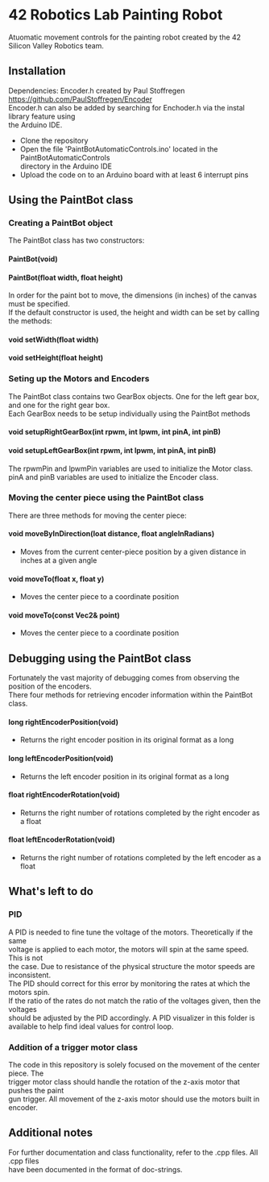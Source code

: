 # 42 Robotics Lab Painting Robot
Atuomatic movement controls for the painting robot created by the 42 Silicon Valley Robotics team.

## Installation
Dependencies: Encoder.h created by Paul Stoffregen https://github.com/PaulStoffregen/Encoder<br>
Encoder.h can also be added by searching for Enchoder.h via the instal library feature using<br>
the Arduino IDE.<br>
* Clone the repository
* Open the file 'PaintBotAutomaticControls.ino' located in the PaintBotAutomaticControls<br>
directory in the Arduino IDE
* Upload the code on to an Arduino board with at least 6 interrupt pins

## Using the PaintBot class
### Creating a PaintBot object
The PaintBot class has two constructors:
#### PaintBot(void)
#### PaintBot(float width, float height)

In order for the paint bot to move, the dimensions (in inches) of the canvas must be specified.<br>
If the default constructor is used, the height and width can be set by calling the methods:<br>

#### void setWidth(float width)
#### void setHeight(float height)

### Seting up the Motors and Encoders
The PaintBot class contains two GearBox objects. One for the left gear box, and one for the right gear box.<br>
Each GearBox needs to be setup individually using the PaintBot methods<br>

#### void setupRightGearBox(int rpwm, int lpwm, int pinA, int pinB)
#### void setupLeftGearBox(int rpwm, int lpwm, int pinA, int pinB)

The rpwmPin and lpwmPin variables are used to initialize the Motor class.<br>
pinA and pinB variables are used to initialize the Encoder class.<br>

### Moving the center piece using the PaintBot class
There are three methods for moving the center piece:
#### void moveByInDirection(loat distance, float angleInRadians)
* Moves from the current center-piece position by a given distance in inches at a given angle

#### void moveTo(float x, float y)
* Moves the center piece to a coordinate position

#### void moveTo(const Vec2& point)
* Moves the center piece to a coordinate position

## Debugging using the PaintBot class
Fortunately the vast majority of debugging comes from observing the position of the encoders.<br>
There four methods for retrieving encoder information within the PaintBot class.<br>

#### long rightEncoderPosition(void)
* Returns the right encoder position in its original format as a long

#### long leftEncoderPosition(void)
* Returns the left encoder position in its original format as a long

#### float rightEncoderRotation(void)
* Returns the right number of rotations completed by the right encoder as a float

#### float leftEncoderRotation(void)
* Returns the right number of rotations completed by the left encoder as a float

## What's left to do
### PID
A PID is needed to fine tune the voltage of the motors. Theoretically if the same<br>
voltage is applied to each motor, the motors will spin at the same speed. This is not<br>
the case. Due to resistance of the physical structure the motor speeds are inconsistent.<br>
The PID should correct for this error by monitoring the rates at which the motors spin.<br>
If the ratio of the rates do not match the ratio of the voltages given, then the voltages<br>
should be adjusted by the PID accordingly. A PID visualizer in this folder is available to help find
ideal values for control loop.<br>

### Addition of a trigger motor class
The code in this repository is solely focused on the movement of the center piece. The<br>
trigger motor class should handle the rotation of the z-axis motor that pushes the paint<br>
gun trigger. All movement of the z-axis motor should use the motors built in encoder.<br>

## Additional notes
For further documentation and class functionality, refer to the .cpp files. All .cpp files<br>
have been documented in the format of doc-strings.<br>
